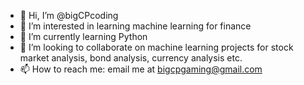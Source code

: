 - 👋 Hi, I’m @bigCPcoding
- 👀 I’m interested in learning machine learning for finance
- 🌱 I’m currently learning Python 
- 💞️ I’m looking to collaborate on machine learning projects for stock market analysis, bond analysis, currency analysis etc.
- 📫 How to reach me: email me at bigcpgaming@gmail.com

<!---
bigCPcoding/bigCPcoding is a ✨ special ✨ repository because its `README.md` (this file) appears on your GitHub profile.
You can click the Preview link to take a look at your changes.
--->

